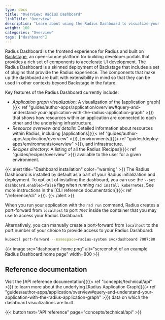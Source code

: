 ```yaml
---
type: docs
title: "Overview: Radius Dashboard"
linkTitle: "Overview"
description: "Learn about using the Radius Dashboard to visualize your application graph, environments, and recipes"
weight: 100
categories: "Overview"
tags: ["dashboard"]
---
```


Radius Dashboard is the frontend experience for Radius and built on [Backstage](https://backstage.io/), an open-source platform for building developer portals that provides a rich set of components to accelerate UI development. The Radius Dashboard is a skinned deployment of Backstage that includes a set of plugins that provide the Radius experience. The components that make up the dashboard are built with extensibility in mind so that they can be used in other contexts beyond Backstage in the future.

Key features of the Radius Dashboard currently include:

- _Application graph visualization_: A visualization of the [application graph]({{< ref "guides/author-apps/application/overview#query-and-understand-your-application-with-the-radius-application-graph" >}}) that shows how resources within an application are connected to each other and the underlying infrastructure.
- _Resource overview and details_: Detailed information about resources within Radius, including [applications]({{< ref "guides/author-apps/application/overview" >}}), [environments]({{< ref "guides/deploy-apps/environments/overview" >}}), and infrastructure.
- _Recipes directory_: A listing of all the Radius [Recipes]({{< ref "guides/recipes/overview" >}}) available to the user for a given environment.

{{< alert title="Dashboard installation" color="warning" >}}
The Radius Dashboard is installed by default as a part of your Radius initialization and deployment. To opt-out of installing the dashboard, you can use the `--set dashboard.enabled=false` flag when running `rad install kubernetes`. See more instructions in the [CLI reference documentation]({{< ref "/reference/cli" >}}).
{{< /alert >}}

When you run your application with the `rad run` command, Radius creates a port-forward from `localhost` to port `7007` inside the container that you may use to access your Radius Dashboard.

Alternatively, you can manually create a port-forward from `localhost` to the port number of your choice to provide access to your Radius Dashboard:

```bash
kubectl port-forward --namespace=radius-system svc/dashboard 7007:80
```

{{< image src="dashboard-home.png" alt="screenshot of an example Radius Dashboard home page" width=800 >}}

## Reference documentation

Visit the [API reference documentation]({{< ref "concepts/technical/api" >}}) to learn more about the underlying [Radius Application Graph]({{< ref "guides/author-apps/application/overview#query-and-understand-your-application-with-the-radius-application-graph" >}}) data on which the dashboard visualizations are built.

{{< button text="API reference" page="concepts/technical/api" >}}
